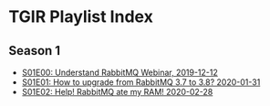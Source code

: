 # TGIR Playlist Index

## Season 1

- [S01E00: Understand RabbitMQ Webinar, 2019-12-12](s01/e00/README.md)
- [S01E01: How to upgrade from RabbitMQ 3.7 to 3.8? 2020-01-31](s01/e01/README.md)
- [S01E02: Help! RabbitMQ ate my RAM! 2020-02-28](s01/e02/README.md)
